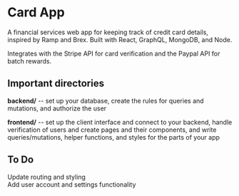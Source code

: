 # Card App

A financial services web app for keeping track of credit card details, inspired by Ramp and Brex. Built with React, GraphQL, MongoDB, and Node.

Integrates with the Stripe API for card verification and the Paypal API for batch rewards.


## Important directories

**backend/** -- set up your database, create the rules for queries and mutations, and authorize the user

**frontend/** -- set up the client interface and connect to your backend, handle verification of users and create pages and their components, and write queries/mutations, helper functions, and styles for the parts of your app


## To Do

Update routing and styling\
Add user account and settings functionality
